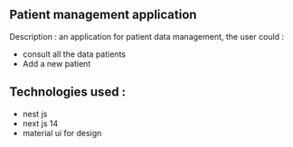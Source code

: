 

## Patient management application 
Description : an application for patient data management, the user could :
 - consult all the data patients
 - Add a new patient
   
## Technologies used :
- nest js
- next js 14
- material ui for design



